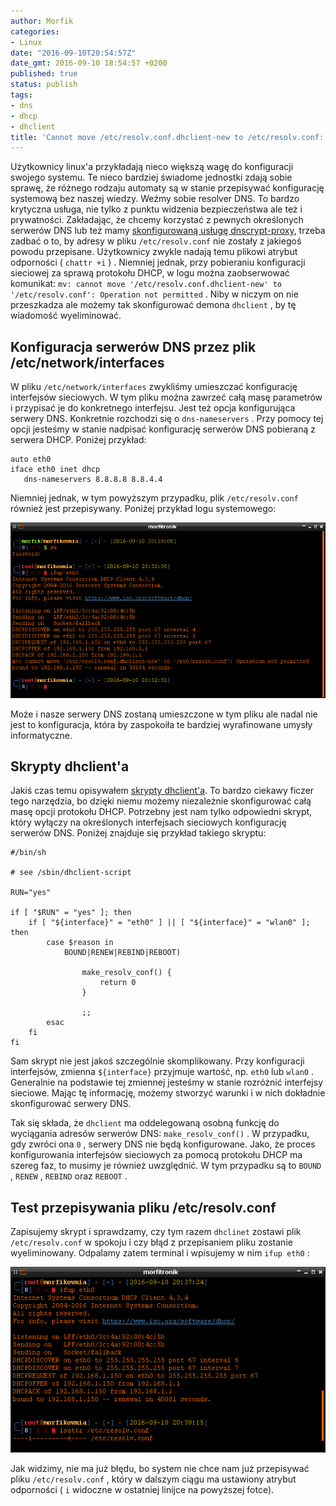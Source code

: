 ```yaml
---
author: Morfik
categories:
- Linux
date: "2016-09-10T20:54:57Z"
date_gmt: 2016-09-10 18:54:57 +0200
published: true
status: publish
tags:
- dns
- dhcp
- dhclient
title: 'Cannot move /etc/resolv.conf.dhclient-new to /etc/resolv.conf: Operation not permitted'
---
```


Użytkownicy linux'a przykładają nieco większą wagę do konfiguracji swojego systemu. Te nieco
bardziej świadome jednostki zdają sobie sprawę, że różnego rodzaju automaty są w stanie przepisywać
konfigurację systemową bez naszej wiedzy. Weźmy sobie resolver DNS. To bardzo krytyczna usługa, nie
tylko z punktu widzenia bezpieczeństwa ale też i prywatności. Zakładając, że chcemy korzystać z
pewnych określonych serwerów DNS lub też mamy [skonfigurowaną usługę
dnscrypt-proxy](/post/dnscrypt-proxy-czyli-szyfrowanie-zapytan-dns/), trzeba zadbać
o to, by adresy w pliku `/etc/resolv.conf` nie zostały z jakiegoś powodu przepisane. Użytkownicy
zwykle nadają temu plikowi atrybut odporności ( `chattr +i` ) . Niemniej jednak, przy pobieraniu
konfiguracji sieciowej za sprawą protokołu DHCP, w logu można zaobserwować komunikat: `mv: cannot
move '/etc/resolv.conf.dhclient-new' to '/etc/resolv.conf': Operation not permitted` . Niby w niczym
on nie przeszkadza ale możemy tak skonfigurować demona `dhclient` , by tę wiadomość wyeliminować.

<!--more-->
## Konfiguracja serwerów DNS przez plik /etc/network/interfaces

W pliku `/etc/network/interfaces` zwykliśmy umieszczać konfigurację interfejsów sieciowych. W tym
pliku można zawrzeć całą masę parametrów i przypisać je do konkretnego interfejsu. Jest też opcja
konfigurująca serwery DNS. Konkretnie rozchodzi się o `dns-nameservers` . Przy pomocy tej opcji
jesteśmy w stanie nadpisać konfigurację serwerów DNS pobieraną z serwera DHCP. Poniżej przykład:

    auto eth0
    iface eth0 inet dhcp
       dns-nameservers 8.8.8.8 8.8.4.4

Niemniej jednak, w tym powyższym przypadku, plik `/etc/resolv.conf` również jest przepisywany.
Poniżej przykład logu systemowego:

![](/img/2016/09/1.resolv-conf-dns-resolver-dhclinet.png#huge)

Może i nasze serwery DNS zostaną umieszczone w tym pliku ale nadal nie jest to konfiguracja, która
by zaspokoiła te bardziej wyrafinowane umysły informatyczne.

## Skrypty dhclient'a

Jakiś czas temu opisywałem [skrypty
dhclient'a](/post/skrypt-dhclienta-dhclient-script/). To bardzo ciekawy ficzer tego
narzędzia, bo dzięki niemu możemy niezależnie skonfigurować całą masę opcji protokołu DHCP.
Potrzebny jest nam tylko odpowiedni skrypt, który wyłączy na określonych interfejsach sieciowych
konfigurację serwerów DNS. Poniżej znajduje się przykład takiego skryptu:

    #/bin/sh

    # see /sbin/dhclient-script

    RUN="yes"

    if [ "$RUN" = "yes" ]; then
        if [ "${interface}" = "eth0" ] || [ "${interface}" = "wlan0" ]; then
            case $reason in
                BOUND|RENEW|REBIND|REBOOT)

                    make_resolv_conf() {
                        return 0
                    }

                    ;;
            esac
        fi
    fi

Sam skrypt nie jest jakoś szczególnie skomplikowany. Przy konfiguracji interfejsów, zmienna
`${interface}` przyjmuje wartość, np. `eth0` lub `wlan0` . Generalnie na podstawie tej zmiennej
jesteśmy w stanie rozróżnić interfejsy sieciowe. Mając tę informację, możemy stworzyć warunki i w
nich dokładnie skonfigurować serwery DNS.

Tak się składa, że `dhclient` ma oddelegowaną osobną funkcję do wyciągania adresów serwerów DNS:
`make_resolv_conf()` . W przypadku, gdy zwróci ona `0` , serwery DNS nie będą konfigurowane. Jako,
że proces konfigurowania interfejsów sieciowych za pomocą protokołu DHCP ma szereg faz, to musimy
je również uwzględnić. W tym przypadku są to `BOUND` , `RENEW` , `REBIND` oraz `REBOOT` .

## Test przepisywania pliku /etc/resolv.conf

Zapisujemy skrypt i sprawdzamy, czy tym razem `dhclinet` zostawi plik `/etc/resolv.conf` w spokoju i
czy błąd z przepisaniem pliku zostanie wyeliminowany. Odpalamy zatem terminal i wpisujemy w nim
`ifup eth0` :

![](/img/2016/09/2.resolv-conf-dns-resolver-dhclinet.png#huge)

Jak widzimy, nie ma już błędu, bo system nie chce nam już przepisywać pliku `/etc/resolv.conf` ,
który w dalszym ciągu ma ustawiony atrybut odporności ( `i` widoczne w ostatniej linijce na
powyższej fotce).
